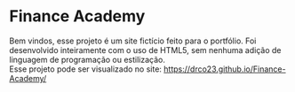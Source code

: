 # Finance Academy

Bem vindos, esse projeto é um site fictício feito para o portfólio.
Foi desenvolvido inteiramente com o uso de HTML5, sem nenhuma adição de linguagem de programação ou estilização. <br>
Esse projeto pode ser visualizado no site: https://drco23.github.io/Finance-Academy/
